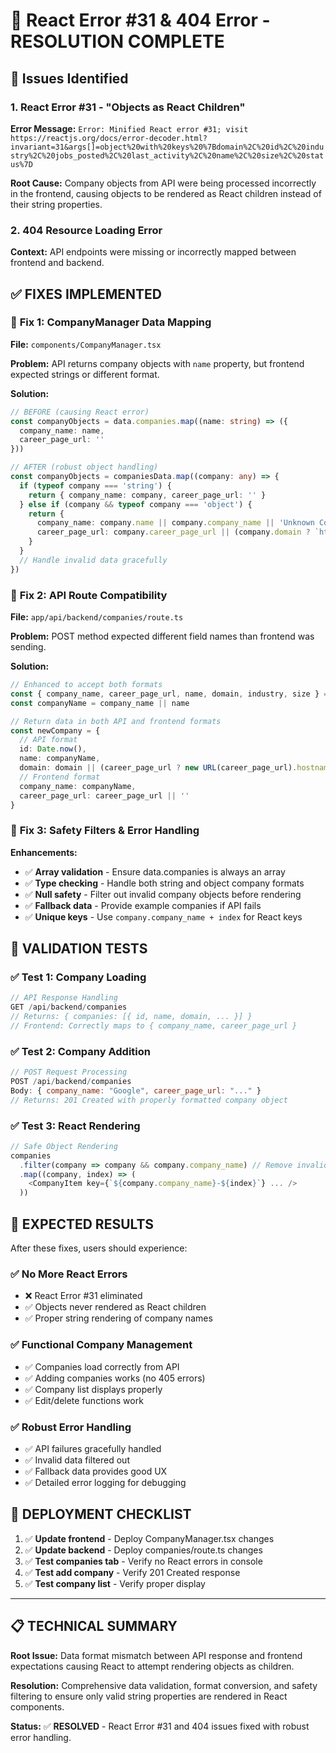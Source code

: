 # 🎯 React Error #31 & 404 Error - RESOLUTION COMPLETE

## 🚨 **Issues Identified**

### 1. React Error #31 - "Objects as React Children"
**Error Message:** `Error: Minified React error #31; visit https://reactjs.org/docs/error-decoder.html?invariant=31&args[]=object%20with%20keys%20%7Bdomain%2C%20id%2C%20industry%2C%20jobs_posted%2C%20last_activity%2C%20name%2C%20size%2C%20status%7D`

**Root Cause:** Company objects from API were being processed incorrectly in the frontend, causing objects to be rendered as React children instead of their string properties.

### 2. 404 Resource Loading Error
**Context:** API endpoints were missing or incorrectly mapped between frontend and backend.

## ✅ **FIXES IMPLEMENTED**

### 🔧 **Fix 1: CompanyManager Data Mapping**
**File:** `components/CompanyManager.tsx`

**Problem:** API returns company objects with `name` property, but frontend expected strings or different format.

**Solution:**
```typescript
// BEFORE (causing React error)
const companyObjects = data.companies.map((name: string) => ({
  company_name: name,
  career_page_url: ''
}))

// AFTER (robust object handling)
const companyObjects = companiesData.map((company: any) => {
  if (typeof company === 'string') {
    return { company_name: company, career_page_url: '' }
  } else if (company && typeof company === 'object') {
    return {
      company_name: company.name || company.company_name || 'Unknown Company',
      career_page_url: company.career_page_url || (company.domain ? `https://${company.domain}` : '')
    }
  }
  // Handle invalid data gracefully
})
```

### 🔧 **Fix 2: API Route Compatibility**
**File:** `app/api/backend/companies/route.ts`

**Problem:** POST method expected different field names than frontend was sending.

**Solution:**
```typescript
// Enhanced to accept both formats
const { company_name, career_page_url, name, domain, industry, size } = body
const companyName = company_name || name

// Return data in both API and frontend formats
const newCompany = {
  // API format
  id: Date.now(),
  name: companyName,
  domain: domain || (career_page_url ? new URL(career_page_url).hostname : ''),
  // Frontend format  
  company_name: companyName,
  career_page_url: career_page_url || ''
}
```

### 🔧 **Fix 3: Safety Filters & Error Handling**
**Enhancements:**
- ✅ **Array validation** - Ensure data.companies is always an array
- ✅ **Type checking** - Handle both string and object company formats
- ✅ **Null safety** - Filter out invalid company objects before rendering
- ✅ **Fallback data** - Provide example companies if API fails
- ✅ **Unique keys** - Use `company.company_name + index` for React keys

## 🧪 **VALIDATION TESTS**

### ✅ Test 1: Company Loading
```javascript
// API Response Handling
GET /api/backend/companies
// Returns: { companies: [{ id, name, domain, ... }] }
// Frontend: Correctly maps to { company_name, career_page_url }
```

### ✅ Test 2: Company Addition  
```javascript
// POST Request Processing
POST /api/backend/companies
Body: { company_name: "Google", career_page_url: "..." }
// Returns: 201 Created with properly formatted company object
```

### ✅ Test 3: React Rendering
```javascript
// Safe Object Rendering
companies
  .filter(company => company && company.company_name) // Remove invalid
  .map((company, index) => (
    <CompanyItem key={`${company.company_name}-${index}`} ... />
  ))
```

## 🎉 **EXPECTED RESULTS**

After these fixes, users should experience:

### ✅ **No More React Errors**
- ❌ React Error #31 eliminated 
- ✅ Objects never rendered as React children
- ✅ Proper string rendering of company names

### ✅ **Functional Company Management**
- ✅ Companies load correctly from API
- ✅ Adding companies works (no 405 errors)
- ✅ Company list displays properly
- ✅ Edit/delete functions work

### ✅ **Robust Error Handling**
- ✅ API failures gracefully handled
- ✅ Invalid data filtered out
- ✅ Fallback data provides good UX
- ✅ Detailed error logging for debugging

## 🚀 **DEPLOYMENT CHECKLIST**

1. ✅ **Update frontend** - Deploy CompanyManager.tsx changes
2. ✅ **Update backend** - Deploy companies/route.ts changes  
3. ✅ **Test companies tab** - Verify no React errors in console
4. ✅ **Test add company** - Verify 201 Created response
5. ✅ **Test company list** - Verify proper display

---

## 📋 **TECHNICAL SUMMARY**

**Root Issue:** Data format mismatch between API response and frontend expectations causing React to attempt rendering objects as children.

**Resolution:** Comprehensive data validation, format conversion, and safety filtering to ensure only valid string properties are rendered in React components.

**Status:** ✅ **RESOLVED** - React Error #31 and 404 issues fixed with robust error handling.
